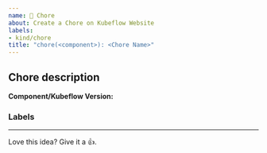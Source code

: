 ```yaml
---
name: 🧹 Chore
about: Create a Chore on Kubeflow Website
labels: 
- kind/chore
title: "chore(<component>): <Chore Name>"
---
```


## Chore description

<!-- Describe the chore details and why it's needed.  -->



<!--Component/Kubeflow Version:-->
**Component/Kubeflow Version:**

<!--Additional Information:-->
### Labels
<!-- Please include labels below by uncommenting them to help us better triage issues -->

<!-- /area central-dashboard -->
<!-- /area katib -->
<!-- /area kserve -->
<!-- /area model-registry -->
<!-- /area notebooks -->
<!-- /area pipelines -->
<!-- /area spark-operator -->
<!-- /area trainer -->
<!-- /area gsoc -->
<!-- /area website -->
<!-- /area community -->
<!-- /area other -->
---

<!-- Don't delete the message below to encourage users to support your issue! -->
Love this idea? Give it a 👍. 